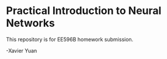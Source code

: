 <body marginheight="0"><h1>Practical Introduction to Neural Networks</h1>
<p>This repository is for EE596B homework submission.

</p>
<p>-Xavier Yuan
</body></html>
